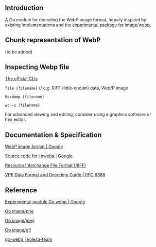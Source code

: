 ## Introduction

A Go module for decoding the WebP image format, heavily inspired by existing implementations and the [experimental package for image/webp](https://pkg.go.dev/golang.org/x/image/webp).

## Chunk representation of WebP

(to be added)

## Inspecting Webp file

[The official CLIs](https://developers.google.com/speed/webp/download)

`file {filename}` // e.g. RIFF (little-endian) data, Web/P image

`hexdump {filename}`

`wc -c {filename}`

For advanced viewing and editing, consider using a graphics software or hex editor.

## Documentation & Specification

[WebP image format | Google](https://developers.google.com/speed/webp)

[Source code for libwebp | Google](https://chromium.googlesource.com/webm/libwebp/)

[Resource Interchange File Format (RIFF)](https://www.loc.gov/preservation/digital/formats/fdd/fdd000025.shtml)

[VP8 Data Format and Decoding Guide | RFC 6386](https://datatracker.ietf.org/doc/html/rfc6386)

## Reference

[Experimental module Go webp | Google](https://pkg.go.dev/golang.org/x/image/webp)

[Go image/png](https://pkg.go.dev/image/png)

[Go image/jpeg](https://pkg.go.dev/image/jpeg)

[Go image/gif](https://pkg.go.dev/image/gif)

[go-webp | kolesa-team](https://github.com/kolesa-team/go-webp)
